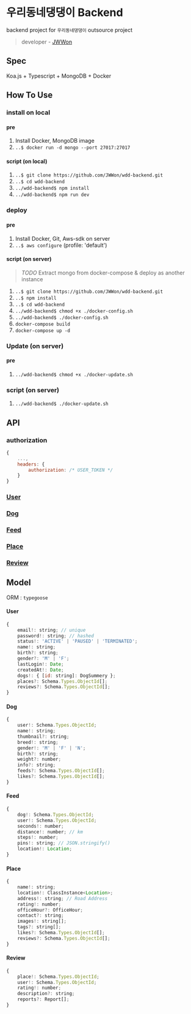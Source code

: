 # 우리동네댕댕이 Backend

backend project for `우리동네댕댕이` outsource project

> developer - [JWWon](https://github.com/JWWon)

## Spec

Koa.js + Typescript + MongoDB + Docker

## How To Use

### install on local

#### pre

1. Install Docker, MongoDB image
2. `..$ docker run -d mongo --port 27017:27017`

#### script (on local)

1. `..$ git clone https://github.com/JWWon/wdd-backend.git`
2. `..$ cd wdd-backend`
3. `../wdd-backend$ npm install`
4. `../wdd-backend$ npm run dev`

### deploy

#### pre

1. Install Docker, Git, Aws-sdk on server
2. `..$ aws configure` (profile: 'default')

#### script (on server)

> _TODO_ Extract mongo from docker-compose & deploy as another instance

1. `..$ git clone https://github.com/JWWon/wdd-backend.git`
2. `..$ npm install`
3. `..$ cd wdd-backend`
4. `../wdd-backend$ chmod +x ./docker-config.sh`
5. `../wdd-backend$ ./docker-config.sh`
6. `docker-compose build`
7. `docker-compose up -d`

### Update (on server)

#### pre

1. `../wdd-backend$ chmod +x ./docker-update.sh`

### script (on server)

1. `../wdd-backend$ ./docker-update.sh`

## API

### authorization

```javascript
{
    ...,
    headers: {
    	authorization: /* USER_TOKEN */
	}
}
```

### [User](./api-guides/user.md)

### [Dog](./api-guides/dog.md)

### [Feed](./api-guides/feed.md)

### [Place](./api-guides/place.md)

### [Review](./api-guides/review.md)

## Model

ORM : `typegoose`

#### User

```javascript
{
    email!: string; // unique
    password!: string; // hashed
    status!: 'ACTIVE' | 'PAUSED' | 'TERMINATED';
    name!: string;
    birth?: string;
    gender?: 'M' | 'F';
    lastLogin!: Date;
	createdAt!: Date;
	dogs!: { [id: string]: DogSummery };
	places?: Schema.Types.ObjectId[];
	reviews?: Schema.Types.ObjectId[];
}
```

#### Dog

```javascript
{
    user!: Schema.Types.ObjectId;
    name!: string;
    thumbnail?: string;
	breed!: string;
	gender!: 'M' | 'F' | 'N';
	birth?: string;
    weight?: number;
    info?: string;
	feeds?: Schema.Types.ObjectId[];
	likes?: Schema.Types.ObjectId[];
}
```

#### Feed

```javascript
{
	dog!: Schema.Types.ObjectId;
    user!: Schema.Types.ObjectId;
    seconds!: number;
    distance!: number; // km
    steps!: number;
    pins!: string; // JSON.stringify()
    location!: Location;
}
```

#### Place

```javascript
{
    name!: string;
    location!: ClassInstance<Location>;
    address!: string; // Road Address
    rating!: number;
    officeHour?: OfficeHour;
	contact?: string;
	images!: string[];
	tags?: string[];
	likes?: Schema.Types.ObjectId[];
	reviews?: Schema.Types.ObjectId[];
}
```

#### Review

```javascript
{
	place!: Schema.Types.ObjectId;
	user!: Schema.Types.ObjectId;
	rating!: number;
	description?: string;
	reports?: Report[];
}
```
